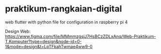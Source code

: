 # praktikum-rangkaian-digital
web flutter with python file for configuration in raspberry pi 4

Design Web: https://www.figma.com/file/MMmmzgsjJ7HsBCzZDLxAnq/Web-Praktikum-T.Komputer?type=design&node-id=0-1&mode=design&t=LpTFkahTwmae4ww9-0
